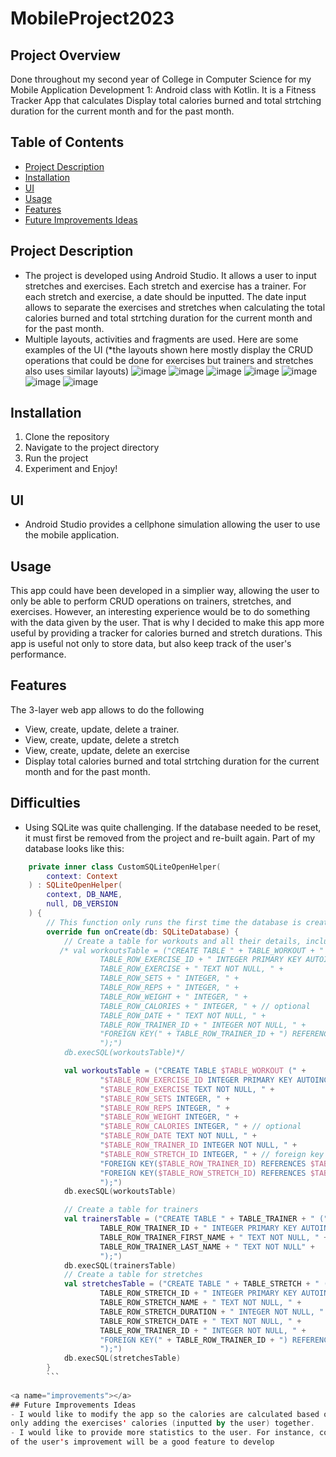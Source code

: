 # MobileProject2023
## Project Overview
Done throughout my second year of College in Computer Science for my Mobile Application Development 1: Android class with Kotlin.
It is a Fitness Tracker App that calculates Display total calories burned and total strtching duration for the current month and for
the past month.

## Table of Contents
- [Project Description](#project-description)
- [Installation](#installation)
- [UI](#ui)
- [Usage](#usage)
- [Features](#features)
- [Future Improvements Ideas](#improvements)

<a name="project-description"></a>
## Project Description 
- The project is developed using Android Studio. It allows a user to input stretches and exercises. Each stretch and exercise has
a trainer. For each stretch and exercise, a date should be inputted. The date input allows to separate the exercises and
stretches when calculating the total calories burned and total strtching duration for the current month and for the past month.
- Multiple layouts, activities and fragments are used. Here are some examples of the UI (*the layouts shown here mostly display
the CRUD operations that could be done for exercises but trainers and stretches also uses similar layouts)
![image](https://github.com/Mila5847/MobileProject2023/assets/46633364/96471656-38f5-41e3-b3e3-f9ce632dcbbf)
![image](https://github.com/Mila5847/MobileProject2023/assets/46633364/145c6383-ffca-4c8e-810a-4571ec858c5b)
![image](https://github.com/Mila5847/MobileProject2023/assets/46633364/343bd157-eea9-4158-bcda-e8ea1baf83ab)
![image](https://github.com/Mila5847/MobileProject2023/assets/46633364/b93517ea-a8f2-445f-916d-190fc55d8afb)
![image](https://github.com/Mila5847/MobileProject2023/assets/46633364/cbcaa361-edae-4291-af10-c3d74cfd5006)
![image](https://github.com/Mila5847/MobileProject2023/assets/46633364/8730237c-02e2-42ab-8a2b-30c21a423fe2)
![image](https://github.com/Mila5847/MobileProject2023/assets/46633364/27026739-1e57-4ce5-a297-caa4a5102a00)


<a name="installation"></a>
## Installation 
1. Clone the repository
2. Navigate to the project directory
3. Run the project
4. Experiment and Enjoy!

<a name="ui"></a>
## UI
- Android Studio provides a cellphone simulation allowing the user to use the mobile application.

<a name="usage"></a>
## Usage 
This app could have been developed in a simplier way, allowing the user to only be able to perform CRUD operations on trainers, stretches,
and exercises. However, an interesting experience would be to do something with the data given by the user. That is why I decided to make
this app more useful by providing a tracker for calories burned and stretch durations. This app is useful not only to store data, but also
keep track of the user's performance. 

<a name="features"></a>
## Features 
The 3-layer web app allows to do the following 
- View, create, update, delete a trainer.
- View, create, update, delete a stretch
- View, create, update, delete an exercise
- Display total calories burned and total strtching duration for the current month and for the past month.

<a name="difficulties"></a>
## Difficulties
- Using SQLite was quite challenging. If the database needed to be reset, it must first be removed from the project and re-built again.
Part of my database looks like this:
```kotlin 
    private inner class CustomSQLiteOpenHelper(
        context: Context
    ) : SQLiteOpenHelper(
        context, DB_NAME,
        null, DB_VERSION
    ) {
        // This function only runs the first time the database is created
        override fun onCreate(db: SQLiteDatabase) {
            // Create a table for workouts and all their details, including trainer ID
           /* val workoutsTable = ("CREATE TABLE " + TABLE_WORKOUT + " (" +
                    TABLE_ROW_EXERCISE_ID + " INTEGER PRIMARY KEY AUTOINCREMENT NOT NULL, " +
                    TABLE_ROW_EXERCISE + " TEXT NOT NULL, " +
                    TABLE_ROW_SETS + " INTEGER, " +
                    TABLE_ROW_REPS + " INTEGER, " +
                    TABLE_ROW_WEIGHT + " INTEGER, " +
                    TABLE_ROW_CALORIES + " INTEGER, " + // optional
                    TABLE_ROW_DATE + " TEXT NOT NULL, " +
                    TABLE_ROW_TRAINER_ID + " INTEGER NOT NULL, " +
                    "FOREIGN KEY(" + TABLE_ROW_TRAINER_ID + ") REFERENCES " + TABLE_TRAINER + "(" + TABLE_ROW_TRAINER_ID + ")" +
                    ");")
            db.execSQL(workoutsTable)*/

            val workoutsTable = ("CREATE TABLE $TABLE_WORKOUT (" +
                    "$TABLE_ROW_EXERCISE_ID INTEGER PRIMARY KEY AUTOINCREMENT NOT NULL, " +
                    "$TABLE_ROW_EXERCISE TEXT NOT NULL, " +
                    "$TABLE_ROW_SETS INTEGER, " +
                    "$TABLE_ROW_REPS INTEGER, " +
                    "$TABLE_ROW_WEIGHT INTEGER, " +
                    "$TABLE_ROW_CALORIES INTEGER, " + // optional
                    "$TABLE_ROW_DATE TEXT NOT NULL, " +
                    "$TABLE_ROW_TRAINER_ID INTEGER NOT NULL, " +
                    "$TABLE_ROW_STRETCH_ID INTEGER, " + // foreign key column
                    "FOREIGN KEY($TABLE_ROW_TRAINER_ID) REFERENCES $TABLE_TRAINER($TABLE_ROW_TRAINER_ID), " +
                    "FOREIGN KEY($TABLE_ROW_STRETCH_ID) REFERENCES $TABLE_STRETCH($TABLE_ROW_STRETCH_ID)" +
                    ");")
            db.execSQL(workoutsTable)

            // Create a table for trainers
            val trainersTable = ("CREATE TABLE " + TABLE_TRAINER + " (" +
                    TABLE_ROW_TRAINER_ID + " INTEGER PRIMARY KEY AUTOINCREMENT NOT NULL, " +
                    TABLE_ROW_TRAINER_FIRST_NAME + " TEXT NOT NULL, " +
                    TABLE_ROW_TRAINER_LAST_NAME + " TEXT NOT NULL" +
                    ");")
            db.execSQL(trainersTable)
            // Create a table for stretches
            val stretchesTable = ("CREATE TABLE " + TABLE_STRETCH + " (" +
                    TABLE_ROW_STRETCH_ID + " INTEGER PRIMARY KEY AUTOINCREMENT NOT NULL, " +
                    TABLE_ROW_STRETCH_NAME + " TEXT NOT NULL, " +
                    TABLE_ROW_STRETCH_DURATION + " INTEGER NOT NULL, " +
                    TABLE_ROW_STRETCH_DATE + " TEXT NOT NULL, " +
                    TABLE_ROW_TRAINER_ID + " INTEGER NOT NULL, " +
                    "FOREIGN KEY(" + TABLE_ROW_TRAINER_ID + ") REFERENCES " + TABLE_TRAINER + "(" + TABLE_ROW_TRAINER_ID + ")" +
                    ");")
            db.execSQL(stretchesTable)
        }
        ```
        
<a name="improvements"></a>
## Future Improvements Ideas
- I would like to modify the app so the calories are calculated based on the user's gender, age, and exercise's sets and reps instead of 
only adding the exercises' calories (inputted by the user) together.
- I would like to provide more statistics to the user. For instance, comparing the calories burned throghout the months and keeping track
of the user's improvement will be a good feature to develop
